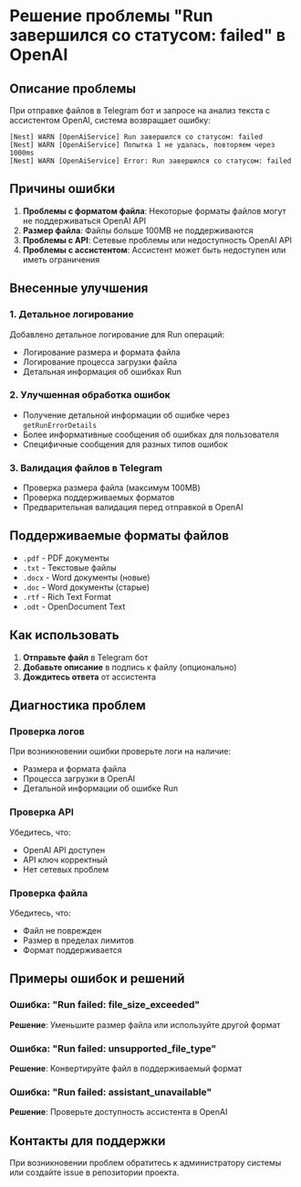 # Решение проблемы "Run завершился со статусом: failed" в OpenAI

## Описание проблемы

При отправке файлов в Telegram бот и запросе на анализ текста с ассистентом OpenAI, система возвращает ошибку:

```
[Nest] WARN [OpenAiService] Run завершился со статусом: failed
[Nest] WARN [OpenAiService] Попытка 1 не удалась, повторяем через 1000ms
[Nest] WARN [OpenAiService] Error: Run завершился со статусом: failed
```

## Причины ошибки

1. **Проблемы с форматом файла**: Некоторые форматы файлов могут не поддерживаться OpenAI API
2. **Размер файла**: Файлы больше 100MB не поддерживаются
3. **Проблемы с API**: Сетевые проблемы или недоступность OpenAI API
4. **Проблемы с ассистентом**: Ассистент может быть недоступен или иметь ограничения

## Внесенные улучшения

### 1. Детальное логирование

Добавлено детальное логирование для Run операций:
- Логирование размера и формата файла
- Логирование процесса загрузки файла
- Детальная информация об ошибках Run

### 2. Улучшенная обработка ошибок

- Получение детальной информации об ошибке через `getRunErrorDetails`
- Более информативные сообщения об ошибках для пользователя
- Специфичные сообщения для разных типов ошибок

### 3. Валидация файлов в Telegram

- Проверка размера файла (максимум 100MB)
- Проверка поддерживаемых форматов
- Предварительная валидация перед отправкой в OpenAI

## Поддерживаемые форматы файлов

- `.pdf` - PDF документы
- `.txt` - Текстовые файлы
- `.docx` - Word документы (новые)
- `.doc` - Word документы (старые)
- `.rtf` - Rich Text Format
- `.odt` - OpenDocument Text

## Как использовать

1. **Отправьте файл** в Telegram бот
2. **Добавьте описание** в подпись к файлу (опционально)
3. **Дождитесь ответа** от ассистента

## Диагностика проблем

### Проверка логов

При возникновении ошибки проверьте логи на наличие:
- Размера и формата файла
- Процесса загрузки в OpenAI
- Детальной информации об ошибке Run

### Проверка API

Убедитесь, что:
- OpenAI API доступен
- API ключ корректный
- Нет сетевых проблем

### Проверка файла

Убедитесь, что:
- Файл не поврежден
- Размер в пределах лимитов
- Формат поддерживается

## Примеры ошибок и решений

### Ошибка: "Run failed: file_size_exceeded"
**Решение**: Уменьшите размер файла или используйте другой формат

### Ошибка: "Run failed: unsupported_file_type"
**Решение**: Конвертируйте файл в поддерживаемый формат

### Ошибка: "Run failed: assistant_unavailable"
**Решение**: Проверьте доступность ассистента в OpenAI

## Контакты для поддержки

При возникновении проблем обратитесь к администратору системы или создайте issue в репозитории проекта.
